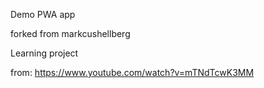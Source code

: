 Demo PWA app

forked from markcushellberg

Learning project

from: https://www.youtube.com/watch?v=mTNdTcwK3MM


